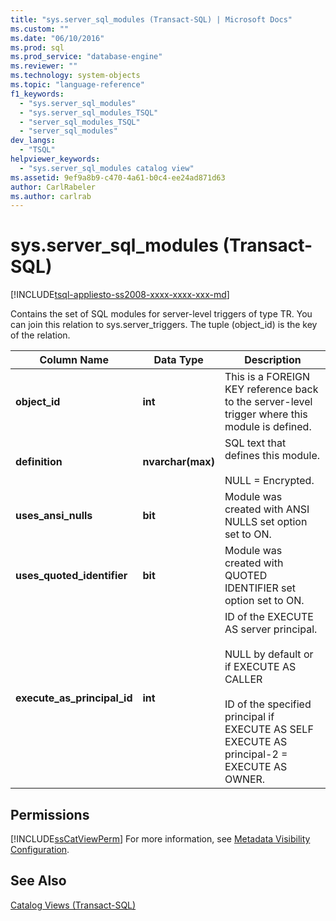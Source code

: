 ```yaml
---
title: "sys.server_sql_modules (Transact-SQL) | Microsoft Docs"
ms.custom: ""
ms.date: "06/10/2016"
ms.prod: sql
ms.prod_service: "database-engine"
ms.reviewer: ""
ms.technology: system-objects
ms.topic: "language-reference"
f1_keywords: 
  - "sys.server_sql_modules"
  - "sys.server_sql_modules_TSQL"
  - "server_sql_modules_TSQL"
  - "server_sql_modules"
dev_langs: 
  - "TSQL"
helpviewer_keywords: 
  - "sys.server_sql_modules catalog view"
ms.assetid: 9ef9a8b9-c470-4a61-b0c4-ee24ad871d63
author: CarlRabeler
ms.author: carlrab
---
```

# sys.server_sql_modules (Transact-SQL)
[!INCLUDE[tsql-appliesto-ss2008-xxxx-xxxx-xxx-md](../../includes/applies-to-version/sqlserver.md)]

  Contains the set of SQL modules for server-level triggers of type TR. You can join this relation to sys.server_triggers. The tuple (object_id) is the key of the relation.  
  
|Column Name|Data Type|Description|  
|-----------------|---------------|-----------------|  
|**object_id**|**int**|This is a FOREIGN KEY reference back to the server-level trigger where this module is defined.|  
|**definition**|**nvarchar(max)**|SQL text that defines this module.<br /><br /> NULL = Encrypted.|  
|**uses_ansi_nulls**|**bit**|Module was created with ANSI NULLS set option set to ON.|  
|**uses_quoted_identifier**|**bit**|Module was created with QUOTED IDENTIFIER set option set to ON.|  
|**execute_as_principal_id**|**int**|ID of the EXECUTE AS server principal.<br /><br /> NULL by default or if EXECUTE AS CALLER<br /><br /> ID of the specified principal if EXECUTE AS SELF EXECUTE AS principal-2 = EXECUTE AS OWNER.|  
  
## Permissions  
 [!INCLUDE[ssCatViewPerm](../../includes/sscatviewperm-md.md)] For more information, see [Metadata Visibility Configuration](../../relational-databases/security/metadata-visibility-configuration.md).  
  
## See Also  
 [Catalog Views &#40;Transact-SQL&#41;](../../relational-databases/system-catalog-views/catalog-views-transact-sql.md)  
  
  
